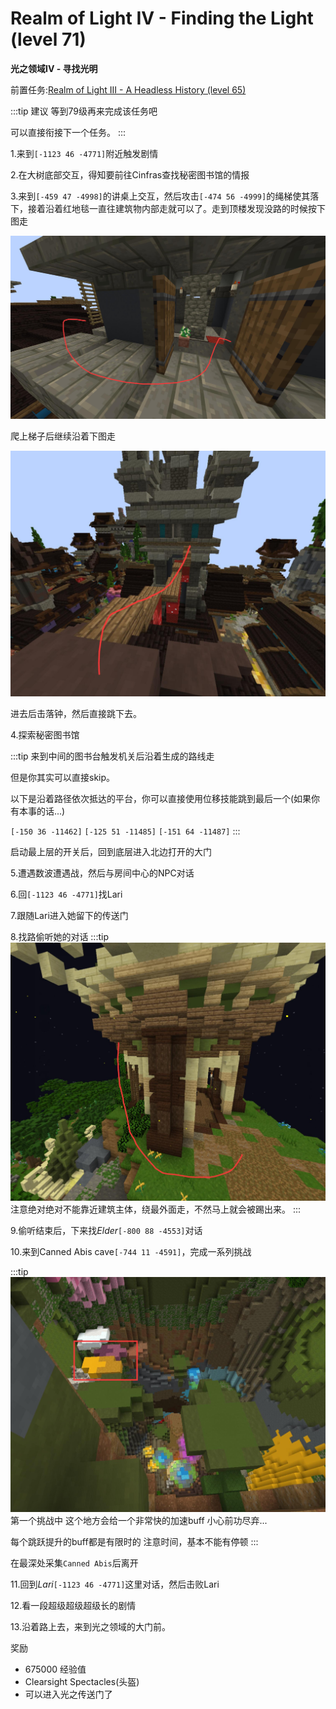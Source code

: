 # Realm of Light IV - Finding the Light (level 71)
**光之领域IV - 寻找光明**

前置任务:[Realm of Light III - A Headless History (level 65)](/WynncraftCNguide/quests/lvl61-70/level%2065%20-%20Realm%20of%20Light%20III%20-%20A%20Headless%20History.html)

:::tip 建议
等到79级再来完成该任务吧

可以直接衔接下一个任务。
:::

1.来到`[-1123 46 -4771]`附近触发剧情

2.在大树底部交互，得知要前往Cinfras查找秘密图书馆的情报

3.来到`[-459 47 -4998]`的讲桌上交互，然后攻击`[-474 56 -4999]`的绳梯使其落下，接着沿着红地毯一直往建筑物内部走就可以了。走到顶楼发现没路的时候按下图走

![](/assets/img/lvl71-1.jpg)

爬上梯子后继续沿着下图走

![](/assets/img/lvl71-2.jpg)

进去后击落钟，然后直接跳下去。

4.探索秘密图书馆

:::tip
来到中间的图书台触发机关后沿着生成的路线走

但是你其实可以直接skip。

以下是沿着路径依次抵达的平台，你可以直接使用位移技能跳到最后一个(如果你有本事的话...)

`[-150 36 -11462]` `[-125 51 -11485]` `[-151 64 -11487]`
:::

启动最上层的开关后，回到底层进入北边打开的大门

5.遭遇数波遭遇战，然后与房间中心的NPC对话

6.回`[-1123 46 -4771]`找Lari

7.跟随Lari进入她留下的传送门

8.找路偷听她的对话
:::tip
![](/assets/img/lvl71-3.jpg)
注意绝对绝对不能靠近建筑主体，绕最外面走，不然马上就会被踢出来。
:::

9.偷听结束后，下来找*Elder*`[-800 88 -4553]`对话

10.来到Canned Abis cave`[-744 11 -4591]`，完成一系列挑战

:::tip
![](/assets/img/lvl71-4.jpg)
第一个挑战中 这个地方会给一个非常快的加速buff 小心前功尽弃...

每个跳跃提升的buff都是有限时的 注意时间，基本不能有停顿
:::

在最深处采集`Canned Abis`后离开

11.回到*Lari*`[-1123 46 -4771]`这里对话，然后击败Lari

12.看一段超级超级超级长的剧情

13.沿着路上去，来到光之领域的大门前。

奖励
+ 675000 经验值
+ Clearsight Spectacles(头盔)
+ 可以进入光之传送门了